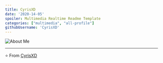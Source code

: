 ```yaml
---
title: CyrisXD
date: '2020-14-05'
spoiler: Multimedia Realtime Readme Template
categories: ["multimedia", "all-profile"]
githubUsername: 'CyrisXD'
---
```


![About Me](https://github.com/CyrisXD/CyrisXD/raw/master/bio.gif)

---
⭐️ From [CyrisXD](https://github.com/CyrisXD)
